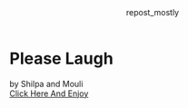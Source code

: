 <html>
<body>
<header>repost_mostly</header>
<h1>Please Laugh</h1>
<footer>
    by Shilpa and Mouli<br>
    <a href="https://instagram.com/repost_mostly?igshid=1c7i4byemg1bn">Click Here And Enjoy</a>
</footer>
</body>
</html>
